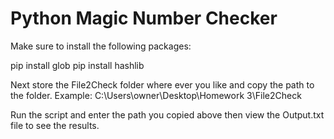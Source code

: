 # Python Magic Number Checker

Make sure to install the following packages:

pip install glob
pip install hashlib

Next store the File2Check folder where ever you like and copy the path to the folder.
Example: C:\Users\owner\Desktop\Homework 3\File2Check

Run the script and enter the path you copied above then view the Output.txt file to see the results.
